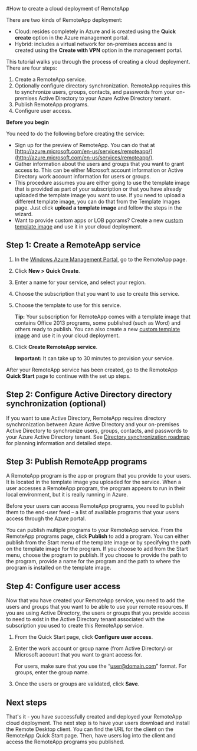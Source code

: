<properties title="How to create a cloud deployment of RemoteApp" pageTitle="How to create a cloud deployment of RemoteApp" description="Learn how to create a deployment of RemoteApp that saves data in the Azure cloud." metaKeywords="" services="" solutions="" documentationCenter="" authors="elizapo"  />

<tags ms.service="remoteapp" ms.workload="tbd" ms.tgt_pltfrm="na" ms.devlang="na" ms.topic="article" ms.date="09/05/2014" ms.author="elizapo" />

#How to create a cloud deployment of RemoteApp

There are two kinds of RemoteApp deployment: 

- Cloud: resides completely in Azure and is created using the **Quick create** option in the Azure management portal.  
- Hybrid: includes a virtual network for on-premises access and is created using the **Create with VPN** option in the management portal.

This tutorial walks you through the process of creating a cloud deployment. There are four steps: 

1.	Create a RemoteApp service.
2.	Optionally configure directory synchronization. RemoteApp requires this to synchronize users, groups, contacts, and passwords from your on-premises Active Directory to your Azure Active Directory tenant.
5.	Publish RemoteApp programs.
6.	Configure user access.

**Before you begin**

You need to do the following before creating the service:

- Sign up for the preview of RemoteApp. You can do that at [http://azure.microsoft.com/en-us/services/remoteapp/](http://azure.microsoft.com/en-us/services/remoteapp/).
- Gather information about the users and groups that you want to grant access to. This can be either Microsoft account information or Active Directory work account information for users or groups.
- This procedure assumes you are either going to use the template image that is provided as part of your subscription or that you have already uploaded the template image you want to use. If you need to upload a different template image, you can do that from the Template Images page. Just click **upload a template image** and follow the steps in the wizard. 
- Want to provide custom apps or LOB pgorams? Create a new [custom template image](http://azure.microsoft.com/en-us/documentation/articles/remoteapp-create-custom-image/) and use it in your cloud deployment.

## **Step 1: Create a RemoteApp service** ##



1. In the [Windows Azure Management Portal](http://manage.windowsazure.com), go to the RemoteApp page.
2. Click **New > Quick Create**.

3. Enter a name for your service, and select your region.
4. Choose the subscription that you want to use to create this service.
5. Choose the template to use for this service. 

	**Tip:** Your subscription for RemoteApp comes with a template image that contains Office 2013 programs, some published (such as Word) and others ready to publish. You can also create a new [custom template image](http://azure.microsoft.com/en-us/documentation/articles/remoteapp-create-custom-image/) and use it in your cloud deployment.


1. Click **Create RemoteApp service**.
	
	**Important:** It can take up to 30 minutes to provision your service.

After your RemoteApp service has been created, go to the RemoteApp **Quick Start** page to continue with the set up steps.


## **Step 2: Configure Active Directory directory synchronization (optional)** ##

If you want to use Active Directory, RemoteApp requires directory synchronization between Azure Active Directory and your on-premises Active Directory to synchronize users, groups, contacts, and passwords to your Azure Active Directory tenant. See [Directory synchronization roadmap](http://msdn.microsoft.com/en-us/library/azure/hh967642.aspx) for planning information and detailed steps.

## **Step 3: Publish RemoteApp programs** ##

A RemoteApp program is the app or program that you provide to your users. It is located in the template image you uploaded for the service. When a user accesses a RemoteApp program, the program appears to run in their local environment, but it is really running in Azure. 

Before your users can access RemoteApp programs, you need to publish them to the end-user feed – a list of available programs that your users access through the Azure portal.
 
You can publish multiple programs to your RemoteApp service. From the RemoteApp programs page, click **Publish** to add a program. You can either publish from the Start menu of the template image or by specifying the path on the template image for the program. If you choose to add from the Start menu, choose the program to publish. If you choose to provide the path to the program, provide a name for the program and the path to where the program is installed on the template image.

## **Step 4: Configure user access** ##

Now that you have created your RemoteApp service, you need to add the users and groups that you want to be able to use your remote resources. If you are using Active Directory, the users or groups that you provide access to need to exist in the Active Directory tenant associated with the subscription you used to create this RemoteApp service.

1.	From the Quick Start page, click **Configure user access**. 
2.	Enter the work account or group name (from Active Directory) or Microsoft account that you want to grant access for.

	For users, make sure that you use the “user@domain.com” format. For groups, enter the group name.

3.	Once the users or groups are validated, click **Save**.


## Next steps ##

That's it - you have successfully created and deployed your RemoteApp cloud  deployment. The next step is to have your users download and install the Remote Desktop client. You can find the URL for the client on the RemoteApp Quick Start page. Then, have users log into the client and access the RemoteApp programs you published.

